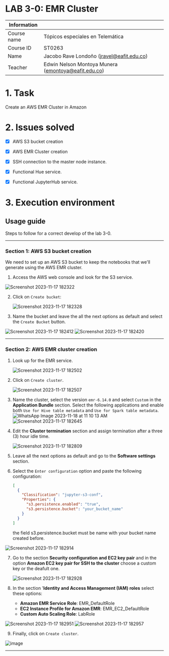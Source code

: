# LAB 3-0: EMR Cluster

| Information |  |
| --- | --- |
| Course name | Tópicos especiales en Telemática |
| Course ID | ST0263 |
| Name | Jacobo Rave Londoño (jravel@eafit.edu.co) |
| Teacher | Edwin Nelson Montoya Munera (emontoya@eafit.edu.co) |

# 1. Task
Create an AWS EMR Cluster in Amazon

# 2. Issues solved 

- [x] AWS S3 bucket creation
- [x] AWS EMR Cluster creation
- [x] SSH connection to the master node instance.
- [x] Functional Hue service.
- [x] Functional JupyterHub service.
      

# 3. Execution environment

## Usage guide

Steps to follow for a correct develop of the lab 3-0.

---

### Section 1: AWS S3 bucket creation

We need to set up an AWS S3 bucket to keep the notebooks that we'll generate using the AWS EMR cluster.

1.  Access the AWS web console and look for the S3 service.
  
   ![Screenshot 2023-11-17 182322](https://github.com/jacevareafit/jravel-st0263/assets/68928490/dc09dd62-53ee-47b3-b5a1-15e9bc15e0d8)

    
2. Click on `Create bucket`:
   
    ![Screenshot 2023-11-17 182328](https://github.com/jacevareafit/jravel-st0263/assets/68928490/38c2757e-d3d1-42c9-931c-730fa385868a)


    
3. Name the bucket and leave the all the next options as default and select the `Create Bucket` button.

![Screenshot 2023-11-17 182412](https://github.com/jacevareafit/jravel-st0263/assets/68928490/5d9756ae-edca-4f72-9157-9668246ff36e)
![Screenshot 2023-11-17 182420](https://github.com/jacevareafit/jravel-st0263/assets/68928490/d7326f36-94d6-4d06-9fa4-9758598ea36d)
  
    
---

### Section 2: AWS EMR cluster creation

1. Look up for the EMR service.
    
   ![Screenshot 2023-11-17 182502](https://github.com/jacevareafit/jravel-st0263/assets/68928490/87c84303-e19a-4530-b546-b3b23026bd50)

    
2. Click on `Create cluster`.
    
   ![Screenshot 2023-11-17 182507](https://github.com/jacevareafit/jravel-st0263/assets/68928490/381dfc9d-3493-416d-a858-59f51265de1d)


3. Name the cluster, select the version `emr-6.14.0` and select `Custom` in the **Application Bundle** section. Select the following applications and enable both `Use for Hive table metadata` and `Use for Spark table metadata`.
    ![WhatsApp Image 2023-11-18 at 11 10 13 AM](https://github.com/jacevareafit/jravel-st0263/assets/68928490/7446808a-3bf7-4055-8ee4-41f253708f1d)
    ![Screenshot 2023-11-17 182645](https://github.com/jacevareafit/jravel-st0263/assets/68928490/2bb82438-96a2-43e9-ad50-43889e3be7b5)

    
4. Edit the **Cluster termination** section and assign termination after a three (3) hour idle time.
    
   ![Screenshot 2023-11-17 182809](https://github.com/jacevareafit/jravel-st0263/assets/68928490/95ebbf38-cc8d-4fdf-8e8b-f910a521db34)


5. Leave all the next options as default and go to the **Software settings** section.
   
6. Select the `Enter configuration` option and paste the following configuration:
    
    ```json
    [
      {
        "Classification": "jupyter-s3-conf",
        "Properties": {
          "s3.persistence.enabled": "true",
          "s3.persistence.bucket": "your_bucket_name"
        }
      }
    ]
    ```
    the field s3.persistence.bucket must be name with your bucket name created before.
   
![Screenshot 2023-11-17 182914](https://github.com/jacevareafit/jravel-st0263/assets/68928490/9e0a7322-0c24-4afc-9bf8-01dcfbfd7a9d)

7. Go to the section **Security configuration and EC2 key pair** and in the option **Amazon EC2 key pair for SSH to the cluster** choose a custom key or the deafult one.
    
   ![Screenshot 2023-11-17 182928](https://github.com/jacevareafit/jravel-st0263/assets/68928490/6f5eefda-181d-494f-b25e-6400357b3b14)


8. In the section '**Identity and Access Management (IAM) roles** select these options:

    - **Amazon EMR Service Role**: EMR_DefaultRole
    - **EC2 Instance Profile for Amazon EMR**: EMR_EC2_DefaultRole
    - **Custom Auto Scaling Role**: LabRole
      
![Screenshot 2023-11-17 182951](https://github.com/jacevareafit/jravel-st0263/assets/68928490/777f2c44-d7a8-4633-a49b-2c99dd941155)
![Screenshot 2023-11-17 182957](https://github.com/jacevareafit/jravel-st0263/assets/68928490/57aed4b5-56b9-4375-872b-a08a1140a493)

    
9. Finally, click on `Create cluster`.
    
![image](https://github.com/jacevareafit/jravel-st0263/assets/68928490/9468f5e5-82bc-4030-b6ce-d2af67cebc00)


---


